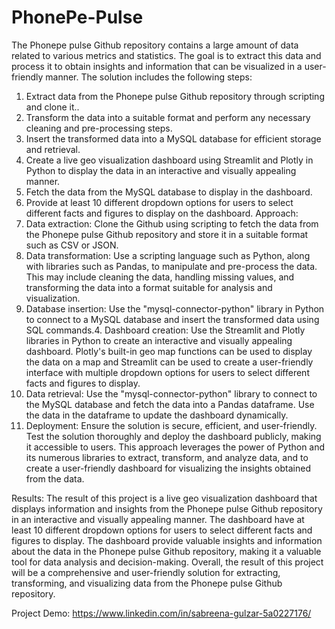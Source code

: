 # PhonePe-Pulse
The Phonepe pulse Github repository contains a large amount of data related to
various metrics and statistics. The goal is to extract this data and process it to obtain
insights and information that can be visualized in a user-friendly manner.
The solution includes the following steps:
1. Extract data from the Phonepe pulse Github repository through scripting and
clone it..
2. Transform the data into a suitable format and perform any necessary cleaning
and pre-processing steps.
3. Insert the transformed data into a MySQL database for efficient storage and
retrieval.
4. Create a live geo visualization dashboard using Streamlit and Plotly in Python
to display the data in an interactive and visually appealing manner.
5. Fetch the data from the MySQL database to display in the dashboard.
6. Provide at least 10 different dropdown options for users to select different
facts and figures to display on the dashboard.
Approach:
1. Data extraction: Clone the Github using scripting to fetch the data from the
Phonepe pulse Github repository and store it in a suitable format such as CSV
or JSON.
2. Data transformation: Use a scripting language such as Python, along with
libraries such as Pandas, to manipulate and pre-process the data. This may
include cleaning the data, handling missing values, and transforming the data
into a format suitable for analysis and visualization.
3. Database insertion: Use the "mysql-connector-python" library in Python to
connect to a MySQL database and insert the transformed data using SQL
commands.4. Dashboard creation: Use the Streamlit and Plotly libraries in Python to create
an interactive and visually appealing dashboard. Plotly's built-in geo map
functions can be used to display the data on a map and Streamlit can be used
to create a user-friendly interface with multiple dropdown options for users to
select different facts and figures to display.
5. Data retrieval: Use the "mysql-connector-python" library to connect to the
MySQL database and fetch the data into a Pandas dataframe. Use the data in
the dataframe to update the dashboard dynamically.
6. Deployment: Ensure the solution is secure, efficient, and user-friendly. Test
the solution thoroughly and deploy the dashboard publicly, making it
accessible to users.
This approach leverages the power of Python and its numerous libraries to extract,
transform, and analyze data, and to create a user-friendly dashboard for visualizing
the insights obtained from the data.

Results:
The result of this project is a live geo visualization dashboard that displays
information and insights from the Phonepe pulse Github repository in an interactive
and visually appealing manner. The dashboard have at least 10 different
dropdown options for users to select different facts and figures to display. 
The dashboard provide valuable insights and information about the data in the Phonepe pulse
Github repository, making it a valuable tool for data analysis and decision-making.
Overall, the result of this project will be a comprehensive and user-friendly solution
for extracting, transforming, and visualizing data from the Phonepe pulse Github
repository.

Project Demo: https://www.linkedin.com/in/sabreena-gulzar-5a0227176/
